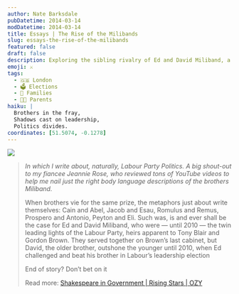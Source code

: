 ```yaml
---
author: Nate Barksdale
pubDatetime: 2014-03-14
modDatetime: 2014-03-14
title: Essays | The Rise of the Milibands
slug: essays-the-rise-of-the-milibands
featured: false
draft: false
description: Exploring the sibling rivalry of Ed and David Miliband, a tale of ambition and political legacy.
emoji: ⚔️
tags:
  - 🇬🇧 London
  - 🗳️ Elections
  - 🤝 Families
  - 👨‍👦 Parents
haiku: |
  Brothers in the fray,  
  Shadows cast on leadership,  
  Politics divides.
coordinates: [51.5074, -0.1278]
---
```


[![](https://www.natebarksdale.com/wp-content/uploads/2014/03/ozy.png)](http://www.ozy.com)

> _In which I write about, naturally, Labour Party Politics. A big shout-out to my fiancee Jeannie Rose, who reviewed tons of YouTube videos to help me nail just the right body language descriptions of the brothers Miliband._
>
> When brothers vie for the same prize, the metaphors just about write themselves: Cain and Abel, Jacob and Esau, Romulus and Remus, Prospero and Antonio, Peyton and Eli. Such was, is and ever shall be the case for Ed and David Miliband, who were — until 2010 — the twin leading lights of the Labour Party, heirs apparent to Tony Blair and Gordon Brown. They served together on Brown’s last cabinet, but David, the older brother, outshone the younger until 2010, when Ed challenged and beat his brother in Labour’s leadership election
>
> End of story? Don’t bet on it
>
> Read more: [Shakespeare in Government | Rising Stars | OZY](https://www.google.com/search?q=%22Shakespeare%20in%20Government%20%7C%20Rising%20Stars%20%7C%20OZY%22%20ozy.com)
